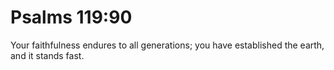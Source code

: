 # Psalms 119:90

Your faithfulness endures to all generations; you have established the earth, and it stands fast.
